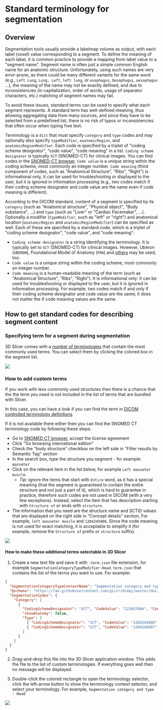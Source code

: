 # Standard terminology for segmentation

## Overview

Segmentation tools usually provide a labelmap volume as output, with each label (voxel) value corresponding to a segment. To define the meaning of each label, it is common practice to provide a mapping from label value to a "segment name". Segment name is often just a simple common English name for an anatomic structure. Unfortunately, using such names are very error-prone, as there could be many different variants for the same word (e.g., `Left Lung`, `Lung, Left`, `left lung`, or `esophagus`, `Oesophagus`, `oesophagus` ...), the meaning of the name may not be exactly defined, and due to inconsistencies (in capitalization, order of words, usage of separator characters, etc.) matching of segment names may fail.

To avoid these issues, standard terms can be used to specify what each segment represents. A standard term has well-defined meaning, thus allowing aggregating data from many sources, and since they have to be selected from a predefined list, there is no risk of typos or inconsistencies that often occur when typing free text.

Terminology is a `dict` that must specify `category` and `type` codes and may optionally also specify `typeModifier`, `anatomicRegion`, and `anatomicRegionModifier`. Each code is specified by a triplet of "coding scheme designator", "code value", "code meaning" in a list.
`Coding scheme designator` is typically `SCT` (SNOMED-CT) for clinical images. You can find codes in the [SNOMED-CT browser](https://browser.ihtsdotools.org/). `Code value` is a unique string within the coding scheme, most commonly an integer number. `Code meaning` (third component of codes, such as "Anatomical Structure", "Ribs", "Right") is informational only, it can be used for troubleshooting or displayed to the user, but it is ignored in information processing (e.g., two codes match if their coding scheme designator and code value are the same even if code meaning is different).

According to the DICOM standard, content of a segment is specified by its `category` (such as "Anatomical structure", "Physical object", "Body substance", ...) and `type` (such as "Liver" or "Cardiac Pacemaker", ...). Optionally a modifier (`typeModifier`, such as "left" or "right") and anatomical location (`anatomicRegion` and `anatomicRegionModifier`) can be specified as well. Each of these are specified by a standard code, which is a triplet of "coding scheme designator", "code value", and "code meaning":
- `Coding scheme designator` is a string identifying the terminology. It is typically set to `SCT` (SNOMED-CT) for clinical images. However, Uberon (`UBERON`), Foundational Model of Anatomy (`FMA`) and [others](https://dicom.nema.org/medical/dicom/current/output/chtml/part16/chapter_8.html) may be used, too.
- `Code value` is a unique string within the coding scheme, most commonly an integer number.
- `Code meaning` is a human-readable meaning of the term (such as "Anatomical Structure", "Ribs", "Right"). It is informational only: it can be used for troubleshooting or displayed to the user, but it is ignored in information processing. For example, two codes match if and only if their coding scheme designator and code value are the same; it does not matter the if code meaning values are the same.

## How to get standard codes for describing segment content

### Specifying term for a segment during segmentation

3D Slicer comes with a [number of terminologies](https://github.com/Slicer/Slicer/blob/main/Modules/Loadable/Terminologies/Resources) that contain the most commonly used terms. You can select them by clicking the colored box in the segment list.

![](SlicerTerminologySelector.png)

### How to add custom terms

If you work with less commonly used structures then there is a chance that the the term you need is not included in the list of terms that are bundled with Slicer.

In this case, you can have a look if you can find the term in [DICOM controlled terminology definitions](https://dicom.nema.org/medical/dicom/current/output/chtml/part16/chapter_d.html).

If it is not available there either then you can find the SNOMED CT terminology code by following these steps:
- Go to [SNOMED CT browser](https://browser.ihtsdotools.org/), accept the license agreement
- Click "Go browsing international edition"
- Check the "body structure" checkbox on the left side in "Filter results by Semantic Tag" section
- In the search box, type the structure you segment - for example: `masseter`
- Click on the relevant item in the list below, for example `Left masseter muscle`.
  - *Tip:* ignore the items that start with `Entire` word, as it has a special meaning (that the segment is guaranteed to contain the entire structure and not just a part of it), which is hard to guarantee in practice, therefore such codes are not used in DICOM (with a very few exceptions). Instead, select the item that has description starting with `Structure of` or ends with `structure`.
- The information that you need are the structure name and SCTID values that are displayed on the right side in "Concept details" section, For example, `left masseter muscle` and `1204245006`. Since the code meaning is not used for exact matching, it is acceptable to simplify it (for example, remove the `Structure of` prefix or `structure` suffix).

![](SnomedTerminologySelector.png)

#### How to make these additional terms selectable in 3D Slicer

1. Create a new text file and save it with `.term.json` file extension, for example `SegmentationCategoryTypeModifier-Head.term.json` that contains the list of the terms you want to use. For example:

```json
{
  "SegmentationCategoryTypeContextName": "Segmentation category and type - Head",
  "@schema": "https://raw.githubusercontent.com/qiicr/dcmqi/master/doc/segment-context-schema.json#",
  "SegmentationCodes": {
    "Category": [
      {
        "CodingSchemeDesignator": "SCT", "CodeValue": "123037004", "CodeMeaning": "Anatomical Structure",
        "showAnatomy": false,
        "Type": [
          { "CodingSchemeDesignator": "SCT", "CodeValue": "1204245006", "CodeMeaning": "Left masseter muscle", "recommendedDisplayRGBValue": [180, 80, 60] },
          { "CodingSchemeDesignator": "SCT", "CodeValue": "1204246007", "CodeMeaning": "Right masseter muscle", "recommendedDisplayRGBValue": [190, 80, 60] }
        ]
      }
    ]
  }
}
```

2. Drag-and-drop this file into the 3D Slicer application window. This adds the file to the list of custom terminologies. If everything goes well then no message will be displayed.

3. Double-click the colored rectangle to open the terminology selector, click the left-arrow button to show the terminology context selector, and select your terminology. For example, `Segmentation category and type - Head`

![](SlicerCustomTerminology.png)
